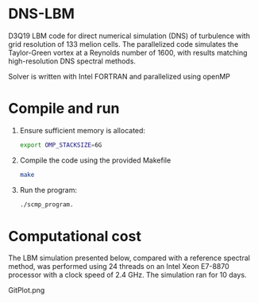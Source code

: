 # DNS-LBM
D3Q19 LBM code for direct numerical simulation (DNS) of turbulence with grid resolution of 133 melion cells. The parallelized code simulates the Taylor-Green vortex at a Reynolds number of 1600, with results matching high-resolution DNS spectral methods.

Solver is written with Intel FORTRAN and parallelized using openMP

# Compile and run

1. Ensure sufficient memory is allocated:
   ```bash
   export OMP_STACKSIZE=6G
2. Compile the code using the provided Makefile
   ```bash
   make
   
3. Run the program: 
   ```bash
   ./scmp_program.

# Computational cost

The LBM simulation presented below, compared with a reference spectral method, was performed using 24 threads on an Intel Xeon E7-8870 processor with a clock speed of 2.4 GHz. The simulation ran for 10 days.

GitPlot.png
